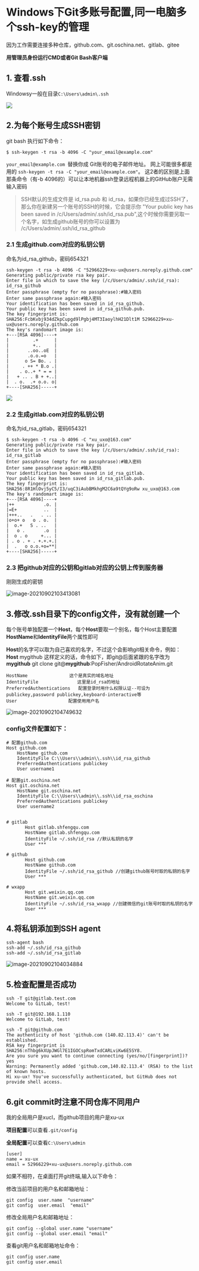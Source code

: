 # Windows下Git多账号配置,同一电脑多个ssh-key的管理

因为工作需要连接多种仓库，github.com、git.oschina.net、gitlab、gitee

**用管理员身份运行CMD或者Git Bash客户端**



## 1. 查看.ssh

Windowsy一般在目录`C:\Users\admin\.ssh`

![](images.assets/202109021021063.png)



## 2.为每个账号生成SSH密钥

git bash 执行如下命令：

`$ ssh-keygen -t rsa -b 4096 -C "your_email@example.com"`

`your_email@example.com `替换你成 Git账号的电子邮件地址。
网上可能很多都是用的 ` ssh-keygen -t rsa -C "your_email@example.com" `。
这2者的区别是上面那条命令（有-b 4096的）可以让本地机器ssh登录远程机器上的GitHub账户无需输入密码

> SSH默认的生成文件是 id_rsa.pub 和 id_rsa，如果你已经生成过SSH了，那么你在新建另一个账号的SSH的时候，它会提示你 "Your public key has been saved in /c/Users/admin/.ssh/id_rsa.pub",这个时候你需要另取一个名字，如生成github账号的你可以设置为 /c/Users/admin/.ssh/id_rsa_github

### 2.1 生成github.com对应的私钥公钥

命名为id_rsa_github，密码654321

```shell
ssh-keygen -t rsa -b 4096 -C "52966229+xu-ux@users.noreply.github.com"
Generating public/private rsa key pair.
Enter file in which to save the key (/c/Users/admin/.ssh/id_rsa): id_rsa_github
Enter passphrase (empty for no passphrase):#输入密码
Enter same passphrase again:#输入密码
Your identification has been saved in id_rsa_github.
Your public key has been saved in id_rsa_github.pub.
The key fingerprint is:
SHA256:FcbKvbj934dZkpCupgd9lPgbj4MT3IaoylhH21Dlt1M 52966229+xu-ux@users.noreply.github.com
The key's randomart image is:
+---[RSA 4096]----+
|         .+      |
|         +..     |
|       ..oo..oE  |
|       .o.o.=o   |
|      o S= Bo. . |
|     . ++ * B.o .|
|    . o..+ * = = |
|   + .. . B + +..|
|  . o.  .+ o.o. o|
+----[SHA256]-----+

```

![](images.assets/202109021028898.png)

### 2.2 生成gitlab.com对应的私钥公钥

命名为id_rsa_gitlab，密码654321

```shell
$ ssh-keygen -t rsa -b 4096 -C "xu_uxo@163.com"
Generating public/private rsa key pair.
Enter file in which to save the key (/c/Users/admin/.ssh/id_rsa): id_rsa_gitlab
Enter passphrase (empty for no passphrase):#输入密码
Enter same passphrase again:#输入密码
Your identification has been saved in id_rsa_gitlab.
Your public key has been saved in id_rsa_gitlab.pub.
The key fingerprint is:
SHA256:8R1HlOvj5yC5/I3/uqC3iAubBMkhgM2C6a9tQYg9oRw xu_uxo@163.com
The key's randomart image is:
+---[RSA 4096]----+
|++           .o. |
|=E+          ..  |
|+++..   .   . .. |
|o+o+ o   o . o.  |
|  o.+   S . ..   |
|   o .       .o  |
|  o . o     +... |
| . o . + . +.+.+.|
|  .   o o.o.+o=**|
+----[SHA256]-----+
```



### 2.3 把github对应的公钥和gitlab对应的公钥上传到服务器

刚刚生成的密钥

![image-20210902103413081](images.assets/image-20210902103413081.png)

## 3.修改.ssh目录下的config文件，没有就创建一个

每个账号单独配置一个**Host**，每个**Host**要取一个别名，每个Host主要配置**HostName**和**IdentityFile**两个属性即可

**Host**的名字可以取为自己喜欢的名字，不过这个会影响git相关命令，例如：
**Host** mygithub 这样定义的话，命令如下，即git@后面紧跟的名字改为**mygithub**
git clone git@**mygithub**:PopFisher/AndroidRotateAnim.git

 ```
HostName 　　　　　　　   这个是真实的域名地址
IdentityFile 　　　　　　　  这里是id_rsa的地址
PreferredAuthentications   配置登录时用什么权限认证--可设为publickey,password publickey,keyboard-interactive等
User 　　　　　　　　　　　配置使用用户名
 ```

![image-20210902104749632](images.assets/image-20210902104749632.png)

### config文件配置如下：

```shell
# 配置github.com
Host github.com                 
    HostName github.com
    IdentityFile C:\\Users\\admin\\.ssh\\id_rsa_github
    PreferredAuthentications publickey
    User username1

# 配置git.oschina.net 
Host git.oschina.net 
    HostName git.oschina.net
    IdentityFile C:\\Users\\admin\\.ssh\\id_rsa_oschina
    PreferredAuthentications publickey
    User username2
    
```

```shell
# gitlab
       Host gitlab.shfengqu.com
       HostName gitlab.shfengqu.com
       IdentityFile ~/.ssh/id_rsa //默认私钥的名字
       User ***

# github
       Host github.com
       HostName github.com
       IdentityFile ~/.ssh/id_rsa_github //创建github账号时取的私钥的名字
       User ***

# wxapp
       Host git.weixin.qq.com
       HostName git.weixin.qq.com
       IdentityFile ~/.ssh/id_rsa_wxapp //创建微信的git账号时取的私钥的名字
       User ***
```



## 4.将私钥添加到SSH agent

```shell
ssh-agent bash
ssh-add ~/.ssh/id_rsa_github
ssh-add ~/.ssh/id_rsa_gitlab
```

![image-20210902104034884](images.assets/image-20210902104034884.png)





## 5.检查配置是否成功

```shell
ssh -T git@gitlab.test.com
Welcome to GitLab, test!

ssh -T git@192.168.1.110
Welcome to GitLab, test!

ssh -T git@github.com
The authenticity of host 'github.com (140.82.113.4)' can't be established.
RSA key fingerprint is SHA256:nThbg6kXUpJWGl7E1IGOCspRomTxdCARLviKw6E5SY8.
Are you sure you want to continue connecting (yes/no/[fingerprint])? yes
Warning: Permanently added 'github.com,140.82.113.4' (RSA) to the list of known hosts.
Hi xu-ux! You've successfully authenticated, but GitHub does not provide shell access.
```

## 6.git commit时注意不同仓库不同用户

我的全局用户是xucl，而github项目的用户是xu-ux

**项目配置**可以查看`.git/config`

**全局配置**可以查看`C:\Users\admin`

```shell
[user]
name = xu-ux
email = 52966229+xu-ux@users.noreply.github.com
```

如果不相符，在桌面打开git终端,输入以下命令：

修改当前项目的用户名和邮箱地址：
```shell
git config  user.name  "username"
git config  user.email  "email"
```
修改全局用户名和邮箱地址：

```shell
git config --global user.name "username"
git config --global user.email "email"
```

查看git用户名和邮箱地址命令：

```shell
git config user.name
git config user.email
```
